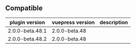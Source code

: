 ## Compatible

| plugin version  | vuepress version | description |
| --------------- | ---------------- | ----------- |
| 2.0.0-beta.48.1 | 2.0.0-beta.48    |             |
| 2.0.0-beta.48.2 | 2.0.0-beta.48    |             |